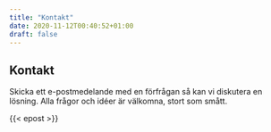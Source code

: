 ```yaml
---
title: "Kontakt"
date: 2020-11-12T00:40:52+01:00
draft: false
---
```


## Kontakt

Skicka ett e-postmedelande med en förfrågan så kan vi diskutera en lösning.
Alla frågor och idéer är välkomna, stort som smått.

{{< epost >}}

<!-- [![E-POST](epost.png)](mailto:kenneth@klotter.com) -->

